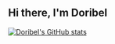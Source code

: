 ## Hi there, I'm Doribel 

[![Doribel's GitHub stats](https://github-readme-stats.vercel.app/apidterceroparker=doribel)](https://github.com/dterceroparker/github-readme-stats)

<!--
**dterceroparker/dterceroparker** is a ✨ _special_ ✨ repository because its `README.md` (this file) appears on your GitHub profile.

Here are some ideas to get you started:

- 🔭 I’m currently working on ...
- 🌱 I’m currently learning ...
- 👯 I’m looking to collaborate on ...
- 🤔 I’m looking for help with ...
- 💬 Ask me about ...
- 📫 How to reach me: ...
- 😄 Pronouns: ...
- ⚡ Fun fact: ...
-->
